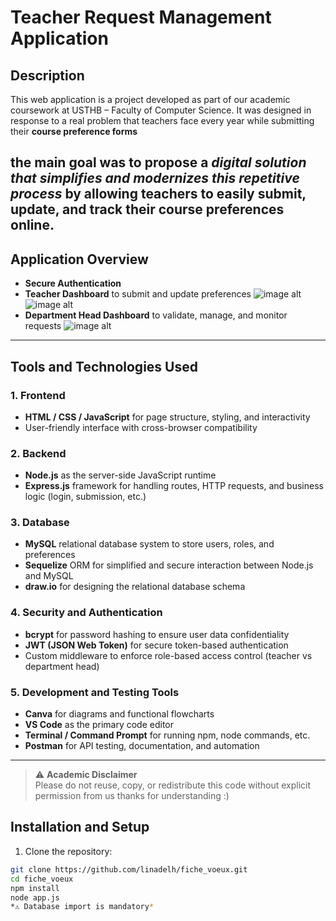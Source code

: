 # Teacher Request Management Application

## Description

This web application is a project developed as part of our academic coursework at USTHB – Faculty of Computer Science.
It was designed in response to a real problem that teachers face every year while submitting their **course preference forms**

the main goal was to propose a *digital solution that simplifies and modernizes this repetitive process* by allowing teachers to easily submit, update, and track their course preferences online.
---

##  Application Overview

- **Secure Authentication**
- **Teacher Dashboard** to submit and update preferences
  ![image alt](https://github.com/linadelh/fiche_voeux/blob/f202a1635c78dbae84011aabcd7a76aaaa67e4ee/espace%20enseignant.png)
  ![image alt](https://github.com/linadelh/fiche_voeux/blob/76aa24c0306140021973214ef08120bcf51c80ef/fiche(1).png)
- **Department Head Dashboard** to validate, manage, and monitor requests
  ![image alt](https://github.com/linadelh/fiche_voeux/blob/76aa24c0306140021973214ef08120bcf51c80ef/chefanal.png)

---

##  Tools and Technologies Used

### 1. Frontend  
- **HTML / CSS / JavaScript** for page structure, styling, and interactivity  
- User-friendly interface with cross-browser compatibility  

### 2. Backend  
- **Node.js** as the server-side JavaScript runtime  
- **Express.js** framework for handling routes, HTTP requests, and business logic (login, submission, etc.)  

### 3. Database  
- **MySQL** relational database system to store users, roles, and preferences  
- **Sequelize** ORM for simplified and secure interaction between Node.js and MySQL  
- **draw.io** for designing the relational database schema  

### 4. Security and Authentication  
- **bcrypt** for password hashing to ensure user data confidentiality  
- **JWT (JSON Web Token)** for secure token-based authentication  
- Custom middleware to enforce role-based access control (teacher vs department head)  

### 5. Development and Testing Tools  
- **Canva** for diagrams and functional flowcharts  
- **VS Code** as the primary code editor  
- **Terminal / Command Prompt** for running npm, node commands, etc.  
- **Postman** for API testing, documentation, and automation  

---

> ⚠️ **Academic Disclaimer**    
> Please do not reuse, copy, or redistribute this code without explicit permission from us thanks for understanding :) 

##  Installation and Setup

1. Clone the repository:  
```bash
git clone https://github.com/linadelh/fiche_voeux.git
cd fiche_voeux
npm install
node app.js
*⚠️ Database import is mandatory*
 
